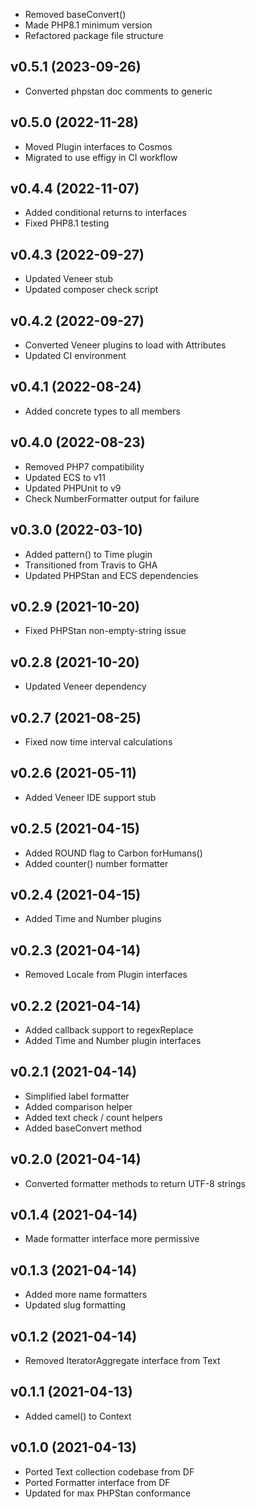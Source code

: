 * Removed baseConvert()
* Made PHP8.1 minimum version
* Refactored package file structure

## v0.5.1 (2023-09-26)
* Converted phpstan doc comments to generic

## v0.5.0 (2022-11-28)
* Moved Plugin interfaces to Cosmos
* Migrated to use effigy in CI workflow

## v0.4.4 (2022-11-07)
* Added conditional returns to interfaces
* Fixed PHP8.1 testing

## v0.4.3 (2022-09-27)
* Updated Veneer stub
* Updated composer check script

## v0.4.2 (2022-09-27)
* Converted Veneer plugins to load with Attributes
* Updated CI environment

## v0.4.1 (2022-08-24)
* Added concrete types to all members

## v0.4.0 (2022-08-23)
* Removed PHP7 compatibility
* Updated ECS to v11
* Updated PHPUnit to v9
* Check NumberFormatter output for failure

## v0.3.0 (2022-03-10)
* Added pattern() to Time plugin
* Transitioned from Travis to GHA
* Updated PHPStan and ECS dependencies

## v0.2.9 (2021-10-20)
* Fixed PHPStan non-empty-string issue

## v0.2.8 (2021-10-20)
* Updated Veneer dependency

## v0.2.7 (2021-08-25)
* Fixed now time interval calculations

## v0.2.6 (2021-05-11)
* Added Veneer IDE support stub

## v0.2.5 (2021-04-15)
* Added ROUND flag to Carbon forHumans()
* Added counter() number formatter

## v0.2.4 (2021-04-15)
* Added Time and Number plugins

## v0.2.3 (2021-04-14)
* Removed Locale from Plugin interfaces

## v0.2.2 (2021-04-14)
* Added callback support to regexReplace
* Added Time and Number plugin interfaces

## v0.2.1 (2021-04-14)
* Simplified label formatter
* Added comparison helper
* Added text check / count helpers
* Added baseConvert method

## v0.2.0 (2021-04-14)
* Converted formatter methods to return UTF-8 strings

## v0.1.4 (2021-04-14)
* Made formatter interface more permissive

## v0.1.3 (2021-04-14)
* Added more name formatters
* Updated slug formatting

## v0.1.2 (2021-04-14)
* Removed IteratorAggregate interface from Text

## v0.1.1 (2021-04-13)
* Added camel() to Context

## v0.1.0 (2021-04-13)
* Ported Text collection codebase from DF
* Ported Formatter interface from DF
* Updated for max PHPStan conformance
